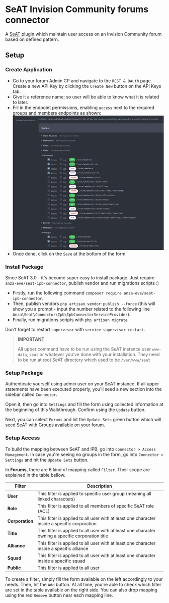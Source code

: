 # SeAT Invision Community forums connector
A [SeAT](https://github.com/eveseat/seat) plugin which maintain user access on an Invision Community forum based on defined pattern.

## Setup

### Create Application
- Go to your forum Admin CP and navigate to the `REST & OAuth` page. Create a new API Key by clicking the `Create New` button on the API Keys tab.
- Give it a reference name; so user will be able to know what it is related to later.
-  Fill in the endpoint permissions, enabling `access` next to the required groups and members endpoints as shown:
![Endpoint permissions](docs/img/ipb-api-endpoint-permissions.png)
- Once done, click on the `Save` at the bottom of the form.

### Install Package
Since SeAT 3.0 - it's become super easy to install package. Just require `anza-eve/seat-ipb-connector`, publish vendor and run migrations scripts :)

- Firstly, run the following command `composer require anza-eve/seat-ipb-connector`.
- Then, publish vendors `php artisan vendor:publish --force` (this will show you a prompt - input the number related to the following line `Anza\Seat\Connector\Ipb\IpbConnectorServiceProvider`).
- Finally, run migrations scripts with `php artisan migrate`

Don't forget to restart `supervisor` with `service supervisor restart`.

> **IMPORTANT**
>
> All upper command have to be run using the SeAT instance user `www-data`, `seat` or whatever you've done with your installation.
> They need to be run at root SeAT directory which used to be `/var/www/seat`

### Setup Package
Authenticate yourself using admin user on your SeAT instance. If all upper statements have been executed properly, you'll seed a new section into the sidebar called `Connector`.

Open it, then go into `Settings` and fill the form using collected information at the beginning of this Walkthrough. Confirm using the `Update` button.

Next, you can select `Forums` and hit the `Update Sets` green button which will seed SeAT with Groups available on your forum.

### Setup Access
To build the mapping between SeAT and IPB, go into `Connector > Access Management`.
In case you're seeing no groups in the form, go into `Connector > Settings` and hit the `Update Sets` button.

In **Forums**, there are 6 kind of mapping called `Filter`. Their scope are explained in the table bellow.

| Filter          | Description                                                                                        |
| --------------- | -------------------------------------------------------------------------------------------------- |
| **User**        | This filter is applied to specific user group (meaning all linked characters)                      |
| **Role**        | This filter is applied to all members of specific SeAT role (ACL)                                  |
| **Corporation** | This filter is applied to all user with at least one character inside a specific corporation       |
| **Title**       | This filter is applied to all user with at least one character owning a specific corporation title |
| **Alliance**    | This filter is applied to all user with at least one character inside a specific alliance          |
| **Squad**       | This filter is applied to all user with at least one character inside a specific squad             |
| **Public**      | This filter is applied to all user                                                                 |

To create a filter, simply fill the form available on the left accordingly to your needs. Then, hit the `Add` button.
At all time, you're able to check which filter are set in the table available on the right side. You can also drop mapping using the red `Remove` button near each mapping line.
